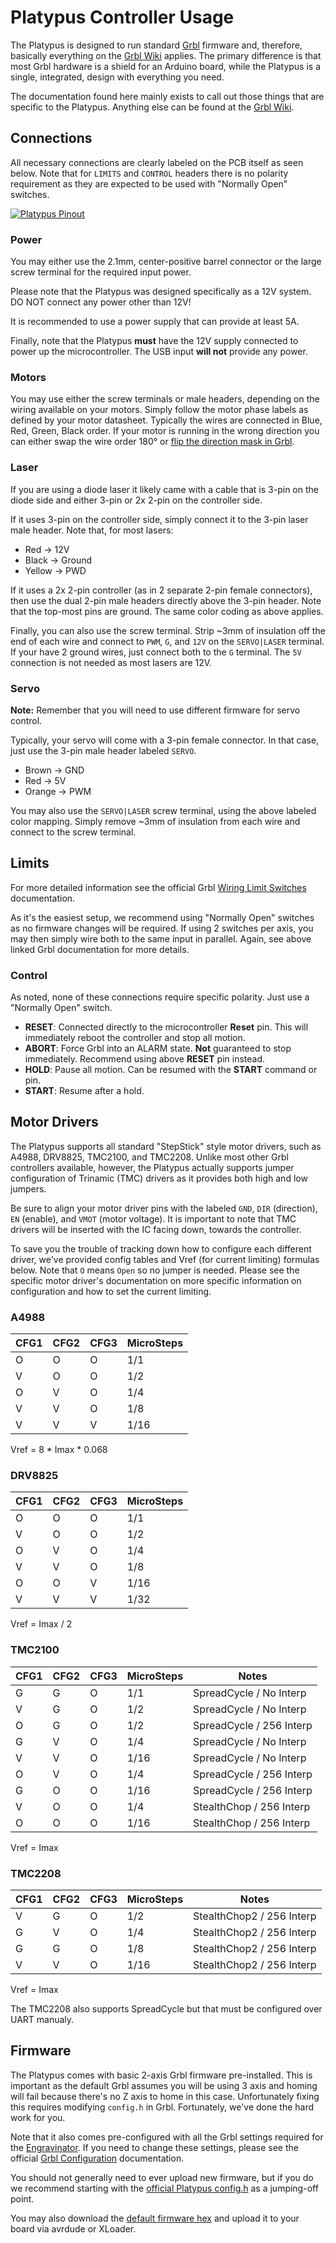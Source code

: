 # Platypus Controller Usage

The Platypus is designed to run standard [Grbl](https://github.com/gnea/grbl/wiki) firmware and, therefore, basically everything on the [Grbl Wiki](https://github.com/gnea/grbl/wiki) applies. The primary difference is that most Grbl hardware is a shield for an Arduino board, while the Platypus is a single, integrated, design with everything you need.

The documentation found here mainly exists to call out those things that are specific to the Platypus. Anything else can be found at the [Grbl Wiki](https://github.com/gnea/grbl/wiki).

## Connections

All necessary connections are clearly labeled on the PCB itself as seen below. Note that for `LIMITS` and `CONTROL` headers there is no polarity requirement as they are expected to be used with "Normally Open" switches.

[![Platypus Pinout](img/pinout.png)](img/pinout.png)

### Power

You may either use the 2.1mm, center-positive barrel connector or the large screw terminal for the required input power. 

Please note that the Platypus was designed specifically as a 12V system. DO NOT connect any power other than 12V!

It is recommended to use a power supply that can provide at least 5A.

Finally, note that the Platypus **must** have the 12V supply connected to power up the microcontroller. The USB input **will not** provide any power.

### Motors

You may use either the screw terminals or male headers, depending on the wiring available on your motors. Simply follow the motor phase labels as defined by your motor datasheet. Typically the wires are connected in Blue, Red, Green, Black order. If your motor is running in the wrong direction you can either swap the wire order 180&deg; or [flip the direction mask in Grbl](https://github.com/gnea/grbl/wiki/Grbl-v1.1-Configuration#3--direction-port-invert-mask).

### Laser

If you are using a diode laser it likely came with a cable that is 3-pin on the diode side and either 3-pin or 2x 2-pin on the controller side.

If it uses 3-pin on the controller side, simply connect it to the 3-pin laser male header. Note that, for most lasers:

- Red -> 12V
- Black -> Ground
- Yellow -> PWD

If it uses a 2x 2-pin controller (as in 2 separate 2-pin female connectors), then use the dual 2-pin male headers directly above the 3-pin header. Note that the top-most pins are ground. The same color coding as above applies.

Finally, you can also use the screw terminal. Strip ~3mm of insulation off the end of each wire and connect to `PWM`, `G`, and `12V` on the `SERVO|LASER` terminal. If your have 2 ground wires, just connect both to the `G` terminal. The `5V` connection is not needed as most lasers are 12V.

### Servo

**Note:** Remember that you will need to use different firmware for servo control.

Typically, your servo will come with a 3-pin female connector. In that case, just use the 3-pin male header labeled `SERVO`.

- Brown -> GND
- Red -> 5V
- Orange -> PWM

You may also use the `SERVO|LASER` screw terminal, using the above labeled color mapping. Simply remove ~3mm of insulation from each wire and connect to the screw terminal.

## Limits

For more detailed information see the official Grbl [Wiring Limit Switches](https://github.com/gnea/grbl/wiki/Wiring-Limit-Switches) documentation.

As it's the easiest setup, we recommend using "Normally Open" switches as no firmware changes will be required. If using 2 switches per axis, you may then simply wire both to the same input in parallel. Again, see above linked Grbl documentation for more details.

### Control

As noted, none of these connections require specific polarity. Just use a "Normally Open" switch.

- **RESET**: Connected directly to the microcontroller **Reset** pin. This will immediately reboot the controller and stop all motion.
- **ABORT**: Force Grbl into an ALARM state. **Not** guaranteed to stop immediately. Recommend using above **RESET** pin instead.
- **HOLD**: Pause all motion. Can be resumed with the **START** command or pin.
- **START**: Resume after a hold.

## Motor Drivers

The Platypus supports all standard "StepStick" style motor drivers, such as A4988, DRV8825, TMC2100, and TMC2208. Unlike most other Grbl controllers available, however, the Platypus actually supports jumper configuration of Trinamic (TMC) drivers as it provides both high and low jumpers.

Be sure to align your motor driver pins with the labeled `GND`, `DIR` (direction), `EN` (enable), and `VMOT` (motor voltage). It is important to note that TMC drivers will be inserted with the IC facing down, towards the controller.

To save you the trouble of tracking down how to configure each different driver, we've provided config tables and Vref (for current limiting) formulas below. Note that `O` means `Open` so no jumper is needed. Please see the specific motor driver's documentation on more specific information on configuration and how to set the current limiting.

### A4988

| CFG1 | CFG2 | CFG3 | MicroSteps | 
|------|------|------|------------| 
| O    | O    | O    | 1/1        | 
| V    | O    | O    | 1/2        | 
| O    | V    | O    | 1/4        | 
| V    | V    | O    | 1/8        | 
| V    | V    | V    | 1/16       | 

Vref = 8 * Imax * 0.068

### DRV8825

| CFG1 | CFG2 | CFG3 | MicroSteps | 
|------|------|------|------------| 
| O    | O    | O    | 1/1        | 
| V    | O    | O    | 1/2        | 
| O    | V    | O    | 1/4        | 
| V    | V    | O    | 1/8        | 
| O    | O    | V    | 1/16       | 
| V    | V    | V    | 1/32       | 

Vref = Imax / 2

### TMC2100

| CFG1 | CFG2 | CFG3 | MicroSteps | Notes                    | 
|------|------|------|------------|--------------------------| 
| G    | G    | O    | 1/1        | SpreadCycle / No Interp  | 
| V    | G    | O    | 1/2        | SpreadCycle / No Interp  | 
| O    | G    | O    | 1/2        | SpreadCycle / 256 Interp | 
| G    | V    | O    | 1/4        | SpreadCycle / No Interp  | 
| V    | V    | O    | 1/16       | SpreadCycle / No Interp  | 
| O    | V    | O    | 1/4        | SpreadCycle / 256 Interp | 
| G    | O    | O    | 1/16       | SpreadCycle / 256 Interp | 
| V    | O    | O    | 1/4        | StealthChop / 256 Interp | 
| O    | O    | O    | 1/16       | StealthChop / 256 Interp | 

Vref = Imax

### TMC2208

| CFG1 | CFG2 | CFG3 | MicroSteps | Notes                     | 
|------|------|------|------------|---------------------------| 
| V    | G    | O    | 1/2        | StealthChop2 / 256 Interp | 
| G    | V    | O    | 1/4        | StealthChop2 / 256 Interp | 
| G    | G    | O    | 1/8        | StealthChop2 / 256 Interp | 
| V    | V    | O    | 1/16       | StealthChop2 / 256 Interp | 

Vref = Imax

The TMC2208 also supports SpreadCycle but that must be configured over UART manualy.

## Firmware

The Platypus comes with basic 2-axis Grbl firmware pre-installed. This is important as the default Grbl assumes you will be using 3 axis and homing will fail because there's no Z axis to home in this case. Unfortunately fixing this requires modifying `config.h` in Grbl. Fortunately, we've done the hard work for you.

Note that it also comes pre-configured with all the Grbl settings required for the [Engravinator](https://engravinator.com). If you need to change these settings, please see the official [Grbl Configuration](https://github.com/gnea/grbl/wiki/Grbl-v1.1-Configuration) documentation.

You should not generally need to ever upload new firmware, but if you do we recommend starting with the [official Platypus config.h](https://github.com/ManiacalLabs/grbl/blob/master/configs/2_axis/config.h) as a jumping-off point.

You may also download the [default firmware hex](https://github.com/ManiacalLabs/grbl/blob/builds/2_axis.hex) and upload it to your board via avrdude or XLoader.